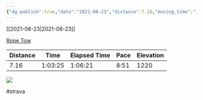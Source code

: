 ```yaml
---
{"dg-publish":true,"date":"2021-08-23","distance":7.16,"moving_time":"1:03:25","elapsed_time":"1:06:21","pace":"8:51","total_elevation_gain":1220,"url":"https://www.strava.com/activities/5841888181","permalink":"/01-personal/strava/2021-08-23-rope-tow/","dgPassFrontmatter":true}
---
```



[[2021-08-23\|2021-08-23]]

[Rope Tow](https://www.strava.com/activities/5841888181)

| Distance | Time    | Elapsed Time | Pace | Elevation |
| -------- | ------- | ------------ | ---- | --------- |
| 7.16     | 1:03:25 | 1:06:21      | 8:51 | 1220      |



    
![](https://dgtzuqphqg23d.cloudfront.net/qVR9-1BeWE4bT818EnefMA8SbE0CMX7iId_fji6tNKY-576x768.jpg)

    

#strava
